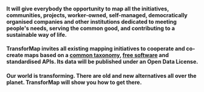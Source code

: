 
#### It will give everybody the opportunity to map all the initiatives, communities, projects, worker-owned, self-managed, democratically organised companies and other institutions dedicated to meeting people's needs, serving the common good, and contributing to a sustainable way of life. ####

#### TransforMap invites all existing mapping initiatives to cooperate and co-create maps based on a [common taxonomy](https://wiki.openstreetmap.org/wiki/Proposed_features/TransforMap), [free software](https://github.com/TransforMap/) and standardised APIs. Its data will be published under an Open Data License. ####

#### Our world is transforming. There are old and new alternatives all over the planet. TransforMap will show you how to get there. ####